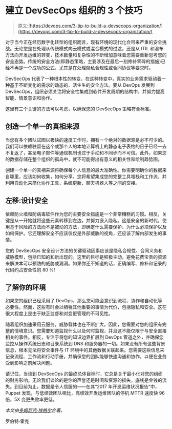 # 建立 DevSecOps 组织的 3 个技巧

> 原文:[https://devops.com/3-tip-to-build-a-devsecops-organization/](https://devops.com/3-tip-to-build-a-devsecops-organization/)

对于当今正在经历数字化转型的组织而言，现有环境的现代化会带来严重的安全挑战。无论您是在处理从传统模式向云模式或混合模式的过渡，还是从 ITIL 和瀑布方法向开发运维的转变，技术数量和复杂性的不断增加意味着您需要重新思考您的安全态势。传统的安全方法(即静态策略，主要涉及在最后一刻修补零碎的措施)已经不再是一个成功的公式，尤其是在处理隐私合规性或合同协议等要求时。

DevSecOps 代表了一种根本性的转变，在这种转变中，真实的业务需求驱动着一种基于不断变化的需求的动态的、活生生的安全方法。要从 DevOps 发展到 DevSecOps，组织必须关注将安全性集成到软件开发周期的结构中，并努力提高智能、情景意识和协作。

这里有三个关键的方法可以考虑，以确保您的 DevSecOps 策略符合标准。

## 创造一个单一的真相来源

当您有多个团队试图以极快的速度工作时，拥有一个绝对的数据源是必不可少的。我们可以依赖驻留在这个或那个人的本地计算机上的静态电子表格的日子已经一去不复返了，甚至电子邮件等通信机制也过于手动和不同步而不可信。此外，如果您的数据存储在整个组织的孤岛中，就不可能得出有意义的相关性和绘制趋势图。

创建一个单一的真相来源将确保每个人信息的最大准确性。你需要明确你的数据来自哪里，应该如何收集，如何分享。您将希望集成您的完整工具堆栈和工作流，并利用自动化来简化协作工具、系统更新、聊天机器人等之间的交接。

## 左移:设计安全

依赖防火墙和防病毒软件作为您的主要安全措施是一个非常糟糕的习惯。相反，关键是从一开始就将这些元素转移到左边，并努力嵌入隐私。这是安全的新时代，使用基于风险的方法而不是被动的方法，即确定什么需要保护、为什么必须保护以及如何保护。它还理解安全不应该仅仅是外部威胁的视角，还应该了解内部发生的事情。

您的 DevSecOps 安全设计方法的关键驱动因素应该是隐私合规性、合同义务和威胁模型，包括已知的和新出现的。这里的目标是积极主动，避免花费宝贵的资源来解决本可以预防的威胁或漏洞。如果你还不知道的话，正确编写、修补和记录的代码约占安全性的 80 %!

## 了解你的环境

如果您的组织已经采用了 DevOps，那么您可能会意识到流程、协作和自动化等必要性。然而，这些有时会以牺牲其他重要的事情为代价，包括隐私和安全。这在很大程度上是由于缺乏监督和对变更管理的不可见性。

随着组织加速采用云服务，威胁载体也在不断扩大。因此，您需要对您的组织有完整的情境意识。您需要知道监视什么以及何时监视，并且这不能仅限于与安全直接相关的事件。相反，专注于将您的知识边界扩展到 DevOps 管道之外，并确保您监控从操作系统日志和目录系统到 DNS 和服务器的一切。如果没有所有这些背景信息，根本无法将安全事件与 IT 环境中的其他数据关联起来。您需要这些信息来记录流程、工作流和行动手册，并确保您的团队能够快速沟通和协作，以便在业务受到影响之前解决问题。

请记住，当谈到 DevSecOps 的最终总体目标时，它总是关于最小化对您的组织的财务影响。无论我们谈论的是你的声誉还是时间和资源的损失，底线是金钱的流失。到目前为止，数据是令人信服的——在其“2017 年开发运维状况报告”中，Puppet 发现，与低绩效团队相比，高绩效开发运维团队的停机 MTTR 速度快 96 倍，5X 变更失败率更低。

*本文由[多姆尼克·埃格尔](https://devops.com/authors-page/?letter=E&dud_user_srch_val=&dud_user_srch_key=)合著。*

罗伯特·霍克